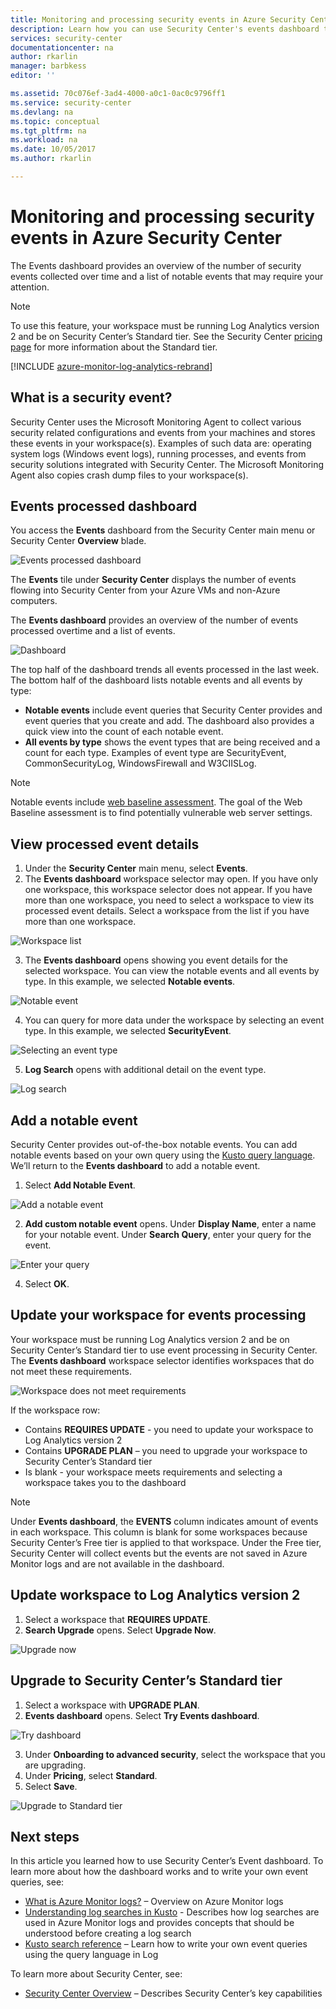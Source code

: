 ```yaml
---
title: Monitoring and processing security events in Azure Security Center | Microsoft Docs
description: Learn how you can use Security Center's events dashboard to see security events from your Azure VMs and non-Azure computers.
services: security-center
documentationcenter: na
author: rkarlin
manager: barbkess
editor: ''

ms.assetid: 70c076ef-3ad4-4000-a0c1-0ac0c9796ff1
ms.service: security-center
ms.devlang: na
ms.topic: conceptual
ms.tgt_pltfrm: na
ms.workload: na
ms.date: 10/05/2017
ms.author: rkarlin

---
```

# Monitoring and processing security events in Azure Security Center
The Events dashboard provides an overview of the number of security events collected over time and a list of notable events that may require your attention.  

> [!NOTE]
> To use this feature, your workspace must be running Log Analytics version 2 and be on Security Center’s Standard tier. See the Security Center [pricing page](security-center-pricing.md) for more information about the Standard tier.
>
>

[!INCLUDE [azure-monitor-log-analytics-rebrand](../../includes/azure-monitor-log-analytics-rebrand.md)]

## What is a security event?
Security Center uses the Microsoft Monitoring Agent to collect various security related configurations and events from your machines and stores these events in your workspace(s). Examples of such data are: operating system logs (Windows event logs), running processes, and events from security solutions integrated with Security Center. The Microsoft Monitoring Agent also copies crash dump files to your workspace(s).

## Events processed dashboard
You access the **Events** dashboard from the Security Center main menu or Security Center **Overview** blade.  

![Events processed dashboard][1]

The **Events** tile under **Security Center** displays the number of events flowing into Security Center from your Azure VMs and non-Azure   computers.

The **Events dashboard** provides an overview of the number of events processed overtime and a list of events.

 ![Dashboard][2]

 The top half of the dashboard trends all events processed in the last week. The bottom half of the dashboard lists notable events and all events by type:

 - **Notable events** include event queries that Security Center provides and event queries that you create and add. The dashboard also provides a quick view into the count of each notable event.
 - **All events by type** shows the event types that are being received and a count for each type. Examples of event type are SecurityEvent, CommonSecurityLog, WindowsFirewall and W3CIISLog.

> [!NOTE]
> Notable events include [web baseline assessment](https://docs.microsoft.com/azure/operations-management-suite/oms-security-web-baseline-assessment). The goal of the Web Baseline assessment is to find potentially vulnerable web server settings.

## View processed event details
1. Under the **Security Center** main menu, select **Events**.
2. The **Events dashboard** workspace selector may open. If you have only one workspace, this workspace selector does not appear. If you have more than one workspace, you need to select a workspace to view its processed event details. Select a workspace from the list if you have more than one workspace.

  ![Workspace list][3]

3. The **Events dashboard** opens showing you event details for the selected workspace. You can view the notable events and all events by type.  In this example, we selected **Notable events**.

  ![Notable event][4]

4. You can query for more data under the workspace by selecting an event type. In this example, we selected **SecurityEvent**.

  ![Selecting an event type][5]

5. **Log Search** opens with additional detail on the event type.

  ![Log search][6]

## Add a notable event
Security Center provides out-of-the-box notable events. You can add notable events based on your own query using the [Kusto query language](../log-analytics/log-analytics-search-reference.md). We’ll return to the **Events dashboard** to add a notable event.

1. Select **Add Notable Event**.

  ![Add a notable event][7]

2. **Add custom notable event** opens.  Under **Display Name**, enter a name for your notable event. Under **Search Query**, enter your query for the event.

  ![Enter your query][8]

4. Select **OK**.

## Update your workspace for events processing
Your workspace must be running Log Analytics version 2 and be on Security Center’s Standard tier to use event processing in Security Center. The **Events dashboard** workspace selector identifies workspaces that do not meet these requirements.

![Workspace does not meet requirements][9]

If the workspace row:

- Contains **REQUIRES UPDATE** - you need to update your workspace to Log Analytics version 2
- Contains **UPGRADE PLAN** – you need to upgrade your workspace to Security Center’s Standard tier
- Is blank - your workspace meets requirements and selecting a workspace takes you to the dashboard

> [!NOTE]
> Under **Events dashboard**, the **EVENTS** column indicates amount of events in each workspace.  This column is blank for some workspaces because Security Center’s Free tier is applied to that workspace. Under the Free tier, Security Center will collect events but the events are not saved in Azure Monitor logs and are not available in the dashboard.
>
>

## Update workspace to Log Analytics version 2
1. Select a workspace that **REQUIRES UPDATE**.
2. **Search Upgrade** opens. Select **Upgrade Now**.

  ![Upgrade now][10]

## Upgrade to Security Center’s Standard tier
1. Select a workspace with **UPGRADE PLAN**.
2. **Events dashboard** opens. Select **Try Events dashboard**.

  ![Try dashboard][11]

3. Under **Onboarding to advanced security**, select the workspace that you are upgrading.
4. Under **Pricing**, select **Standard**.
5. Select **Save**.

  ![Upgrade to Standard tier][12]

## Next steps
In this article you learned how to use Security Center’s Event dashboard. To learn more about how the dashboard works and to write your own event queries, see:

- [What is Azure Monitor logs?](../log-analytics/log-analytics-overview.md) – Overview on Azure Monitor logs
- [Understanding log searches in Kusto](../log-analytics/log-analytics-log-search-new.md) - Describes how log searches are used in Azure Monitor logs and provides concepts that should be understood before creating a log search
- [Kusto search reference](../log-analytics/log-analytics-search-reference.md) – Learn how to write your own event queries using the query language in Log

To learn more about Security Center, see:

- [Security Center Overview](security-center-intro.md) – Describes Security Center’s key capabilities

<!--Image references-->
[1]: ./media/security-center-events-dashboard/events-processed.png
[2]: ./media/security-center-events-dashboard/dashboard.png
[3]: ./media/security-center-events-dashboard/view-processed-event.png
[4]: ./media/security-center-events-dashboard/notable-event.png
[5]: ./media/security-center-events-dashboard/events-by-type.png
[6]: ./media/security-center-events-dashboard/log-search-detail.png
[7]: ./media/security-center-events-dashboard/add-notable-event.png
[8]: ./media/security-center-events-dashboard/create-query.png
[9]: ./media/security-center-events-dashboard/requires-update.png
[10]: ./media/security-center-events-dashboard/search-upgrade.png
[11]: ./media/security-center-events-dashboard/try-dashboard.png
[12]: ./media/security-center-events-dashboard/onboard-workspace.png
